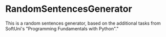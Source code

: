 # RandomSentencesGenerator
This is a random sentences generator, based on the additional tasks from SoftUni's "Programming Fundamentals with Python"."
